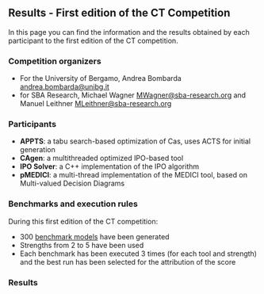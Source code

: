 ## Results - First edition of the CT Competition  ##

In this page you can find the information and the results obtained by each participant to the first edition of the CT competition.

### Competition organizers ###

- For the University of Bergamo, Andrea Bombarda <andrea.bombarda@unibg.it>
- for SBA Research, Michael Wagner <MWagner@sba-research.org> and Manuel Leithner <MLeithner@sba-research.org>

### Participants ###

- **APPTS**: a tabu search-based optimization of Cas, uses ACTS for initial generation
- **CAgen**: a multithreaded optimized IPO-based tool
- **IPO Solver**: a C++ implementation of the IPO algorithm
- **pMEDICI**: a multi-thread implementation of the MEDICI tool, based on Multi-valued Decision Diagrams

### Benchmarks and execution rules ###

During this first edition of the CT competition:
- 300 [benchmark models](https://github.com/fmselab/CIT_Benchmark_Generator/tree/main/Benchmarks_CITCompetition_2022) have been generated
- Strengths from 2 to 5 have been used
- Each benchmark has been executed 3 times (for each tool and strength) and the best run has been selected for the attribution of the score

### Results ###
